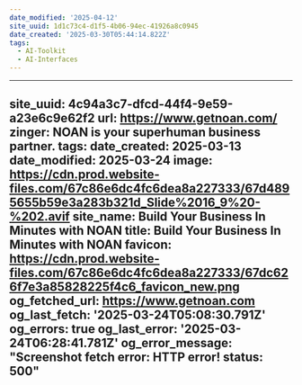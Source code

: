 ```yaml
---
date_modified: '2025-04-12'
site_uuid: 1d1c73c4-d1f5-4b06-94ec-41926a8c0945
date_created: '2025-03-30T05:44:14.822Z'
tags:
  - AI-Toolkit
  - AI-Interfaces
---
```


























































---
site_uuid: 4c94a3c7-dfcd-44f4-9e59-a23e6c9e62f2
url: https://www.getnoan.com/
zinger: NOAN is your superhuman business partner.
tags: 
date_created: 2025-03-13
date_modified: 2025-03-24
image: https://cdn.prod.website-files.com/67c86e6dc4fc6dea8a227333/67d4895655b59e3a283b321d_Slide%2016_9%20-%202.avif
site_name: Build Your Business In Minutes with NOAN
title: Build Your Business In Minutes with NOAN
favicon: https://cdn.prod.website-files.com/67c86e6dc4fc6dea8a227333/67dc626f7e3a85828225f4c6_favicon_new.png
og_fetched_url: https://www.getnoan.com
og_last_fetch: '2025-03-24T05:08:30.791Z'
og_errors: true
og_last_error: '2025-03-24T06:28:41.781Z'
og_error_message: "Screenshot fetch error: HTTP error! status: 500"
---